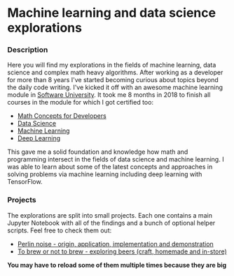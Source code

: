 # Machine learning and data science explorations

### Description

Here you will find my explorations in the fields of machine learning, data science and complex math heavy algorithms. After working as a developer for more than 8 years I've started becoming curious about topics beyond the daily code writing. I've kicked it off with an awesome machine learning module in [Software University](https://softuni.bg/modules/42). It took me 8 months in 2018 to finish all courses in the module for which I got certified too:

* [Math Concepts for Developers](https://softuni.bg/certificates/details/55425/210445c6)
* [Data Science](https://softuni.bg/certificates/details/56994/54f98910)
* [Machine Learning](https://softuni.bg/certificates/details/58497/d31e356e)
* [Deep Learning](https://softuni.bg/certificates/details/61430/5895cd25)

This gave me a solid foundation and knowledge how math and programming intersect in the fields of data science and machine learning. I was able to learn about some of the latest concepts and approaches in solving problems via machine learning including deep learning with TensorFlow.

### Projects

The explorations are split into small projects. Each one contains a main Jupyter Notebook with all of the findings and a bunch of optional helper scripts. Feel free to check them out:

* [Perlin noise - оrigin, аpplication, implementation and demonstration](01-perlin-noise/perlin-noise.ipynb)
* [To brew or not to brew - exploring beers (craft, homemade and in-store)](02-to-brew-or-not-to-brew/to-brew-or-not-to-brew.ipynb)

**You may have to reload some of them multiple times because they are big**
